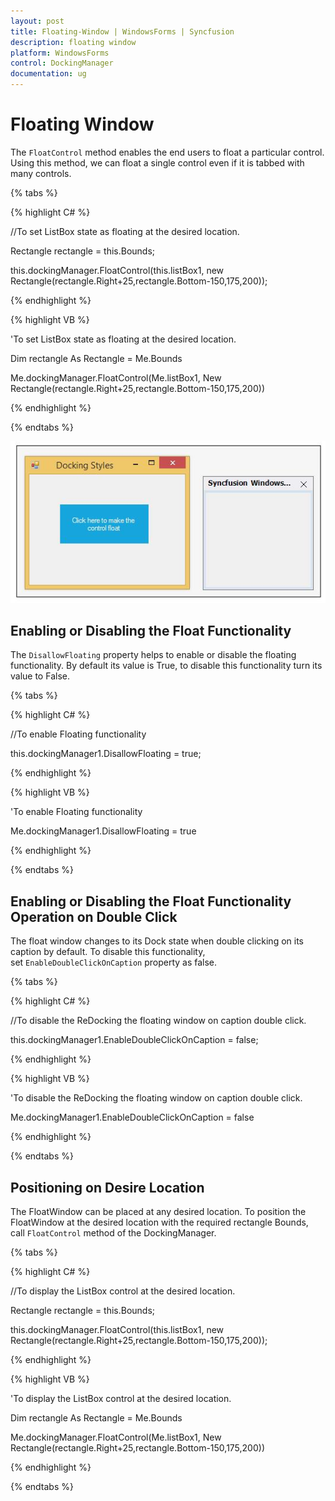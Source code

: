 ```yaml
---
layout: post
title: Floating-Window | WindowsForms | Syncfusion
description: floating window
platform: WindowsForms
control: DockingManager 
documentation: ug
---
```


# Floating Window

The `FloatControl` method enables the end users to float a particular control. Using this method, we can float a single control even if it is tabbed with many controls.

{% tabs %}

{% highlight C# %}

//To set ListBox state as floating at the desired location.

Rectangle rectangle = this.Bounds;

this.dockingManager.FloatControl(this.listBox1, new Rectangle(rectangle.Right+25,rectangle.Bottom-150,175,200));

{% endhighlight %}


{% highlight VB %}

'To set ListBox state as floating at the desired location.

Dim rectangle As Rectangle = Me.Bounds 

Me.dockingManager.FloatControl(Me.listBox1, New Rectangle(rectangle.Right+25,rectangle.Bottom-150,175,200))

{% endhighlight %}

{% endtabs %}


![](Images/FloatingWindow_img1.jpeg)


## Enabling or Disabling the Float Functionality 

The `DisallowFloating` property helps to enable or disable the floating functionality. By default its value is True, to disable this functionality turn its value to False.

{% tabs %}

{% highlight C# %}

//To enable Floating functionality 

this.dockingManager1.DisallowFloating = true;

{% endhighlight %}


{% highlight VB %}

'To enable Floating functionality 

Me.dockingManager1.DisallowFloating = true

{% endhighlight %}

{% endtabs %}


## Enabling or Disabling the Float Functionality Operation on Double Click

The float window changes to its Dock state when double clicking on its caption by default. To disable this functionality, set `EnableDoubleClickOnCaption` property as false.

{% tabs %}

{% highlight C# %}

//To disable the ReDocking the floating window on caption double click.
 
this.dockingManager1.EnableDoubleClickOnCaption = false;

{% endhighlight %}


{% highlight VB %}

'To disable the ReDocking the floating window on caption double click.
 
Me.dockingManager1.EnableDoubleClickOnCaption = false

{% endhighlight %}

{% endtabs %}


## Positioning on Desire Location

The FloatWindow can be placed at any desired location. To position the FloatWindow at the desired location with the required rectangle Bounds, call `FloatControl` method of the DockingManager.

{% tabs %}

{% highlight C# %}

//To display the ListBox control at the desired location.

Rectangle rectangle = this.Bounds;
 
this.dockingManager.FloatControl(this.listBox1, new Rectangle(rectangle.Right+25,rectangle.Bottom-150,175,200));

{% endhighlight %}


{% highlight VB %}

'To display the ListBox control at the desired location.

Dim rectangle As Rectangle = Me.Bounds 

Me.dockingManager.FloatControl(Me.listBox1, New Rectangle(rectangle.Right+25,rectangle.Bottom-150,175,200))

{% endhighlight %}

{% endtabs %}
